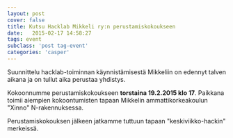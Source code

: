 ```yaml
---
layout: post
cover: false
title: Kutsu Hacklab Mikkeli ry:n perustamiskokoukseen
date:   2015-02-17 14:58:27
tags: event
subclass: 'post tag-event'
categories: 'casper'
---
```


Suunnittelu hacklab-toiminnan käynnistämisestä Mikkeliin on edennyt talven aikana ja on tullut aika perustaa yhdistys.

Kokoonnumme perustamiskokoukseen **torstaina 19.2.2015 klo 17**. Paikkana toimii aiempien kokoontumisten tapaan Mikkelin ammattikorkeakoulun "Xinno" N-rakennuksessa.

Perustamiskokouksen jälkeen jatkamme tuttuun tapaan "keskiviikko-hackin" merkeissä.
